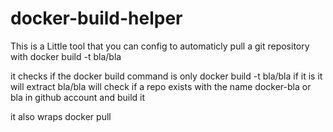 docker-build-helper
===================

This is a Little tool that you can config to automaticly pull a git repository with docker build -t bla/bla

it checks if the docker build command is only docker build -t bla/bla if it is it will extract bla/bla
will check if a repo exists with the name docker-bla or bla in github account and build it

it also wraps docker pull 

